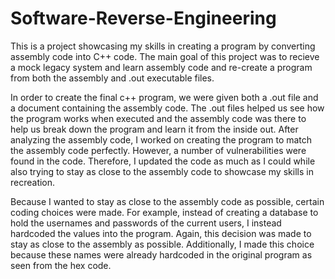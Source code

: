 # Software-Reverse-Engineering
This is a project showcasing my skills in creating a program by converting assembly code into C++ code. The main goal of this project was to recieve a mock legacy system and learn assembly code and re-create a program from both the assembly and .out executable files.

In order to create the final c++ program, we were given both a .out file and a document containing the assembly code. The .out files helped us see how the program works when executed and the assembly code was there to help us break down the program and learn it from the inside out. After analyzing the assembly code, I worked on creating the program to match the assembly code perfectly. However, a number of vulnerabilities were found in the code. Therefore, I updated the code as much as I could while also trying to stay as close to the assembly code to showcase my skills in recreation.

Because I wanted to stay as close to the assembly code as possible, certain coding choices were made. For example, instead of creating a database to hold the usernames and passwords of the current users, I instead hardcoded the values into the program. Again, this decision was made to stay as close to the assembly as possible. Additionally, I made this choice because these names were already hardcoded in the original program as seen from the hex code. 
